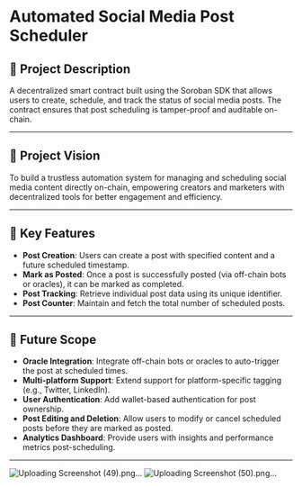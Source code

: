 # Automated Social Media Post Scheduler

## 📝 Project Description

A decentralized smart contract built using the Soroban SDK that allows users to create, schedule, and track the status of social media posts. The contract ensures that post scheduling is tamper-proof and auditable on-chain.

---

## 🌟 Project Vision

To build a trustless automation system for managing and scheduling social media content directly on-chain, empowering creators and marketers with decentralized tools for better engagement and efficiency.

---

## 🔑 Key Features

- **Post Creation**: Users can create a post with specified content and a future scheduled timestamp.
- **Mark as Posted**: Once a post is successfully posted (via off-chain bots or oracles), it can be marked as completed.
- **Post Tracking**: Retrieve individual post data using its unique identifier.
- **Post Counter**: Maintain and fetch the total number of scheduled posts.

---

## 🔮 Future Scope

- **Oracle Integration**: Integrate off-chain bots or oracles to auto-trigger the post at scheduled times.
- **Multi-platform Support**: Extend support for platform-specific tagging (e.g., Twitter, LinkedIn).
- **User Authentication**: Add wallet-based authentication for post ownership.
- **Post Editing and Deletion**: Allow users to modify or cancel scheduled posts before they are marked as posted.
- **Analytics Dashboard**: Provide users with insights and performance metrics post-scheduling.

---
![Uploading Screenshot (49).png…]()
![Uploading Screenshot (50).png…]()

